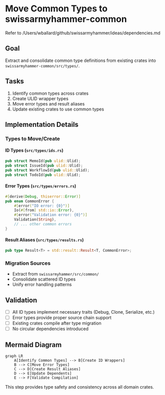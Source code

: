 # Move Common Types to swissarmyhammer-common

Refer to /Users/wballard/github/swissarmyhammer/ideas/dependencies.md

## Goal

Extract and consolidate common type definitions from existing crates into `swissarmyhammer-common/src/types/`.

## Tasks

1. Identify common types across crates
2. Create ULID wrapper types
3. Move error types and result aliases
4. Update existing crates to use common types

## Implementation Details

### Types to Move/Create

#### ID Types (`src/types/ids.rs`)
```rust
pub struct MemoId(pub ulid::Ulid);
pub struct IssueId(pub ulid::Ulid);
pub struct WorkflowId(pub ulid::Ulid);
pub struct TodoId(pub ulid::Ulid);
```

#### Error Types (`src/types/errors.rs`)
```rust
#[derive(Debug, thiserror::Error)]
pub enum CommonError {
    #[error("IO error: {0}")]
    Io(#[from] std::io::Error),
    #[error("Validation error: {0}")]
    Validation(String),
    // ... other common errors
}
```

#### Result Aliases (`src/types/results.rs`)
```rust
pub type Result<T> = std::result::Result<T, CommonError>;
```

### Migration Sources
- Extract from `swissarmyhammer/src/common/`
- Consolidate scattered ID types
- Unify error handling patterns

## Validation

- [ ] All ID types implement necessary traits (Debug, Clone, Serialize, etc.)
- [ ] Error types provide proper source chain support
- [ ] Existing crates compile after type migration
- [ ] No circular dependencies introduced

## Mermaid Diagram

```mermaid
graph LR
    A[Identify Common Types] --> B[Create ID Wrappers]
    B --> C[Move Error Types]
    C --> D[Create Result Aliases]
    D --> E[Update Dependents]
    E --> F[Validate Compilation]
```

This step provides type safety and consistency across all domain crates.